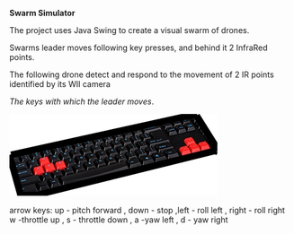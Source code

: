 **Swarm Simulator**


The project uses Java Swing to create a visual swarm of drones.

Swarms leader moves following key presses, and behind it 2 InfraRed points.

The following drone detect and respond to the movement of 2 IR points identified by its WII camera

*The keys with which the leader moves*.

![keys](https://github.com/ZaharAd/SwarmSimulator/blob/master/src/gui/leaderDirection/keyboard.jpg)

arrow keys: up - pitch forward , down - stop ,left - roll left , right - roll right
w -throttle up , s - throttle down , a -yaw left , d - yaw right

